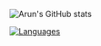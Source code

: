 

<!---
getarun4t/getarun4t is a ✨ special ✨ repository because its `README.md` (this file) appears on your GitHub profile.
You can click the Preview link to take a look at your changes.
--->

![Arun's GitHub stats](https://github-readme-stats.vercel.app/api?username=getarun4t&count_private=true&show_icons=true&theme=dark)

[![Languages](https://github-readme-stats.vercel.app/api/top-langs/?username=getarun4t)](https://github.com/getarun4t/github-readme-stats)
